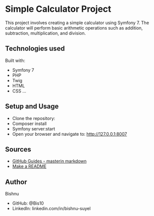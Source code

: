 # Simple Calculator Project

This project involves creating a simple calculator using Symfony 7. The calculator will perform basic arithmetic operations such as addition, subtraction, multiplication, and division.


## Technologies used
Built with:
- Symfony 7
- PHP
- Twig
- HTML
- CSS
...

## Setup and Usage
- Clone the repository:
- Composer install
- Symfony server:start
- Open your browser and navigate to:
http://127.0.0.1:8007

## Sources  

- [GitHub Guides - masterin markdown](https://guides.github.com/features/mastering-markdown/)
- [Make a README](https://www.makeareadme.com/)

## Author
Bishnu

- GitHub: @Bis10
- LinkedIn: linkedin.com/in/bishnu-suyel